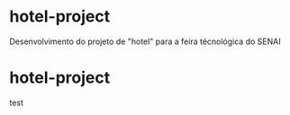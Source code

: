 # hotel-project
Desenvolvimento do projeto de "hotel" para a feira técnológica do SENAI


# hotel-project
test